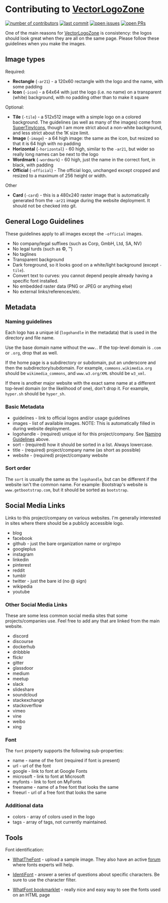 # Contributing to [VectorLogoZone](https://www.vectorlogo.zone/)

[![number of contributors](https://img.shields.io/github/contributors/VectorLogoZone/vectorlogozone.svg?colorB=green)](https://github.com/VectorLogoZone/vectorlogozone/graphs/contributors)
[![last commit](https://img.shields.io/github/last-commit/VectorLogoZone/vectorlogozone.svg)](https://github.com/VectorLogoZone/vectorlogozone/commits/gh-pages)
[![open issues](https://img.shields.io/github/issues-raw/VectorLogoZone/vectorlogozone.svg)](https://github.com/VectorLogoZone/vectorlogozone/issues)
[![open PRs](https://img.shields.io/github/issues-pr-raw/VectorLogoZone/vectorlogozone.svg)](https://github.com/VectorLogoZone/vectorlogozone/pulls)

One of the main reasons for [VectorLogoZone](https://www.vectorlogo.zone/) is consistency: the logos should look great when they are all on the same page. Please follow these guidelines when you make the images.

## Image types

Required:

- **Rectangle** (`-ar21`) - a 120x60 rectangle with the logo and the name, with some padding
- **Icon** (`-icon`) - a 64x64 with just the logo (i.e. no name) on a transparent (white) background, with no padding other than to make it square

Optional:

- **Tile** (`-tile`) - a 512x512 image with a simple logo on a colored background. The guidelines (as well as many of the images) come from [SuperTinyIcons](https://github.com/edent/supertinyicons), though I am more strict about a non-white background, and less strict about the 1K size limit.
- **Image** (`-image`) - a 64 high image: the same as the icon, but resized so that it is 64 high with no padding
- **Horizontal** (`-horizontal`) - 60 high, similar to the `-ar21`, but wider so really long names can be next to the logo
- **Wordmark** (`-wordmark`) - 60 high, just the name in the correct font, in black, with padding
- **Official** (`-official`) - The official logo, unchanged except cropped and resized to a maximum of 256 height or width.

Other

- **Card** (`-card`) - this is a 480x240 raster image that is automatically generated from the `-ar21` image during the website deployment. It should not be checked into git.

## General Logo Guidelines

These guidelines apply to all images except the `-official` images.

- No company/legal suffixes (such as Corp, GmbH, Ltd, SA, NV)
- No legal turds (such as ©, ™)
- No taglines
- Transparent background
- Dark foreground, so it looks good on a white/light background (except `-tile`).
- Convert text to curves: you cannot depend people already having a specific font installed.
- No embedded raster data (PNG or JPEG or anything else)
- No external links/references/etc.

## Metadata

### Naming guidelines

Each logo has a unique id (`logohandle` in the metadata) that is used in the directory and file name.

Use the base domain name without the `www.`. If the top-level domain is `.com` or `.org`, drop that as well.

If the home page is a subdirectory or subdomain, put an underscore and then the subdirectory/subdomain. For example, `commons.wikimedia.org` should be `wikimedia_commons`, and `www.w3.org/XML` should be `w3_xml`.

If there is another major website with the exact same name at a different top-level domain (or the likelihood of one), don't drop it. For example, `hyper.sh` should be `hyper_sh`.

### Basic Metadata

- guidelines - link to official logos and/or usage guidelines
- images - list of available images. NOTE: This is automatically filled in during website deployment.
- logohandle - (required) unique id for this project/company. See [Naming Guidelines](#naming-guidelines) above.
- sort - (required) how it should be sorted in a list. Always lowercase.
- title - (required) project/company name (as short as possible)
- website - (required) project/company website

### Sort order

The `sort` is usually the same as the `logohandle`, but can be different if the website isn't the common name. For example: Bootstrap's website is `www.getbootstrap.com`, but it should be sorted as `bootstrap`.

## Social Media Links

Links to this project/company on various websites. I'm generally interested in sites where there should be a publicly accessible logo.

- blog
- facebook
- github - just the bare organization name or org/repo
- googleplus
- instagram
- linkedin
- pinterest
- reddit
- tumblr
- twitter - just the bare id (no @ sign)
- wikipedia
- youtube

### Other Social Media Links

These are some less common social media sites that some projects/companies use. Feel free to add any that are linked from the main website.

- discord
- discourse
- dockerhub
- dribbble
- flickr
- gitter
- glassdoor
- medium
- meetup
- slack
- slideshare
- soundcloud
- stackexchange
- stackoverflow
- vimeo
- vine
- weibo
- xing

### Font

The `font` property supports the following sub-properties:

- name - name of the font (required if font is present)
- url - url of the font
- google - link to font at Google Fonts
- microsoft - link to font at Microsoft
- myfonts - link to font on MyFonts
- freename - name of a free font that looks the same
- freeurl - url of a free font that looks the same

### Additional data

- colors - array of colors used in the logo
- tags - array of tags, not currently maintained.

## Tools

Font identification:

- [WhatTheFont](http://www.myfonts.com/WhatTheFont/) - upload a sample image. They also have an active [forum](http://www.myfonts.com/WhatTheFont/forum/) where fonts experts will help.</p>
- [IdentiFont](http://www.identifont.com/) - answer a series of questions about specific characters. Be sure to use the character filter.</p>
- [WhatFont bookmarklet](http://www.chengyinliu.com/whatfont.html) - really nice and easy way to see the fonts used on an HTML page</p>
